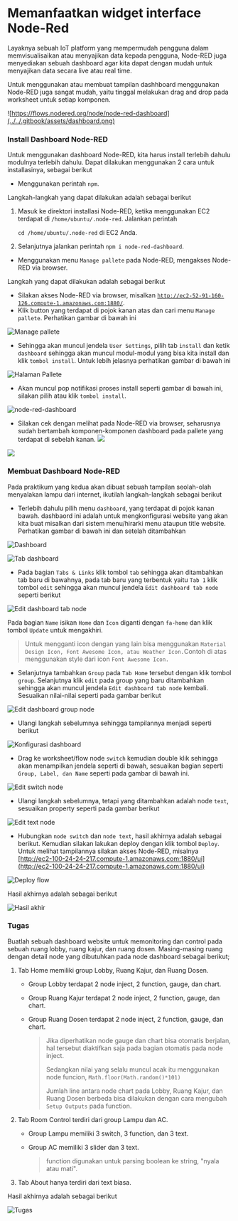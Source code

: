 # Memanfaatkan widget interface Node-Red

Layaknya sebuah IoT platform yang mempermudah pengguna dalam memvisualisaikan atau menyajikan data kepada pengguna, Node-RED juga menyediakan sebuah dashboard agar kita dapat dengan mudah untuk menyajikan data secara live atau real time.

Untuk menggunakan atau membuat tampilan dashhboard menggunakan Node-RED juga sangat mudah, yaitu tinggal melakukan drag and drop pada worksheet untuk setiap komponen.

![https://flows.nodered.org/node/node-red-dashboard](../../.gitbook/assets/dashboard.png)

### Install Dashboard Node-RED

Untuk menggunakan dashboard Node-RED, kita harus install terlebih dahulu modulnya terlebih dahulu. Dapat dilakukan menggunakan 2 cara untuk installasinya, sebagai berikut

* Menggunakan perintah `npm`.

Langkah-langkah yang dapat dilakukan adalah sebagai berikut

1. Masuk ke direktori installasi Node-RED, ketika menggunakan EC2 terdapat di `/home/ubuntu/.node-red`. Jalankan perintah

   `cd /home/ubuntu/.node-red` di EC2 Anda.

2. Selanjutnya jalankan perintah `npm i node-red-dashboard`.

* Menggunakan menu `Manage pallete` pada Node-RED, mengakses Node-RED via browser.

Langkah yang dapat dilakukan adalah sebagai berikut

* Silakan akses Node-RED via browser, misalkan [`http://ec2-52-91-160-126.compute-1.amazonaws.com:1880/`](http://ec2-34-239-124-118.compute-1.amazonaws.com:1880/).
* Klik button yang terdapat di pojok kanan atas dan cari menu `Manage pallete`. Perhatikan gambar di bawah ini

![Manage pallete](../../.gitbook/assets/01.png)

* Sehingga akan muncul jendela `User Settings`, pilih tab `install` dan ketik `dashboard` sehingga akan muncul modul-modul yang bisa kita install dan klik `tombol install`. Untuk lebih jelasnya perhatikan gambar di bawah ini

![Halaman Pallete](../../.gitbook/assets/02.png)

* Akan muncul pop notifikasi proses install seperti gambar di bawah ini, silakan pilih atau klik `tombol install`.

![node-red-dashboard](../../.gitbook/assets/03.png)

* Silakan cek dengan melihat pada Node-RED via browser, seharusnya sudah bertambah komponen-komponen dashboard pada pallete yang terdapat di sebelah kanan. ![](images/04.png)

![](../../.gitbook/assets/05%20%282%29.png)

### Membuat Dashboard Node-RED

Pada praktikum yang kedua akan dibuat sebuah tampilan seolah-olah menyalakan lampu dari internet, ikutilah langkah-langkah sebagai berikut

* Terlebih dahulu pilih menu `dashboard`, yang terdapat di pojok kanan bawah. dashbaord ini adalah untuk mengkonfigurasi website yang akan kita buat misalkan dari sistem menu/hirarki menu ataupun title website. Perhatikan gambar di bawah ini dan setelah ditambahkan

![Dashboard](../../.gitbook/assets/05%20%281%29.png)

![Tab dashboard](../../.gitbook/assets/06%20%282%29.png)

* Pada bagian `Tabs & Links` klik tombol `tab` sehingga akan ditambahkan tab baru di bawahnya, pada tab baru yang terbentuk yaitu `Tab 1` klik tombol `edit` sehingga akan muncul jendela `Edit dashboard tab node` seperti berikut

![Edit dashboard tab node](../../.gitbook/assets/07%20%282%29.png)

Pada bagian `Name` isikan `Home` dan `Icon` diganti dengan `fa-home` dan klik tombol `Update` untuk mengakhiri.

> Untuk mengganti icon dengan yang lain bisa menggunakan `Material Design Icon, Font Awesome Icon, atau Weather Icon.`Contoh di atas menggunakan style dari icon `Font Awesome Icon.`

* Selanjutnya tambahkan `Group` pada `Tab Home` tersebut dengan klik tombol `group`. Selanjutnya klik `edit` pada group yang baru ditambahkan sehingga akan muncul jendela `Edit dashboard tab node` kembali. Sesuaikan nilai-nilai seperti pada gambar berikut

![Edit dashboard group node](../../.gitbook/assets/08%20%281%29.png)

* Ulangi langkah sebelumnya sehingga tampilannya menjadi seperti berikut

![Konfigurasi dashboard](../../.gitbook/assets/09.png)

* Drag ke worksheet/flow node `switch` kemudian double klik sehingga akan menampilkan jendela seperti di bawah, sesuaikan bagian seperti `Group, Label, dan Name` seperti pada gambar di bawah ini.

![Edit switch node](../../.gitbook/assets/10%20%285%29.png)

* Ulangi langkah sebelumnya, tetapi yang ditambahkan adalah node `text`, sesuaikan property seperti pada gambar berikut

![Edit text node](../../.gitbook/assets/11%20%281%29.png)

* Hubungkan `node switch` dan `node text`, hasil akhirnya adalah sebagai berikut. Kemudian silakan lakukan deploy dengan klik tombol `Deploy`. Untuk melihat tampilannya silakan akses Node-RED, misalnya [http://ec2-100-24-24-217.compute-1.amazonaws.com:1880/ui](http://ec2-100-24-24-217.compute-1.amazonaws.com:1880/ui)

![Deploy flow](../../.gitbook/assets/12%20%282%29.png)

Hasil akhirnya adalah sebagai berikut

![Hasil akhir](../../.gitbook/assets/13%20%281%29.png)

### Tugas

Buatlah sebuah dashboard website untuk memonitoring dan control pada sebuah ruang lobby, ruang kajur, dan ruang dosen. Masing-masing ruang dengan detail node yang dibutuhkan pada node dashboard sebagai berikut;

1. Tab Home memiliki group Lobby, Ruang Kajur, dan Ruang Dosen.
   * Group Lobby terdapat 2 node inject, 2 function, gauge, dan chart.
   * Group Ruang Kajur terdapat 2 node inject, 2 function, gauge, dan chart.
   * Group Ruang Dosen terdapat 2 node inject, 2 function, gauge, dan chart.

     > Jika diperhatikan node gauge dan chart bisa otomatis berjalan, hal tersebut diaktifkan saja pada bagian otomatis pada node inject.
     >
     > Sedangkan nilai yang selalu muncul acak itu menggunakan node funcion, `Math.floor(Math.random()*101)`
     >
     > Jumlah line antara node chart pada Lobby, Ruang Kajur, dan Ruang Dosen berbeda bisa dilakukan dengan cara mengubah `Setup Outputs` pada function.
2. Tab Room Control terdiri dari group Lampu dan AC.
   * Group Lampu memiliki 3 switch, 3 function, dan 3 text.
   * Group AC memiliki 3 slider dan 3 text.

     > function digunakan untuk parsing boolean ke string, "nyala atau mati".
3. Tab About hanya terdiri dari text biasa.

Hasil akhirnya adalah sebagai berikut

![Tugas](../../.gitbook/assets/tugas.gif)


